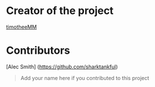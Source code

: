 # Creator of the project

[timotheeMM](https://github.com/timotheemm)

# Contributors
[Alec Smith] (https://github.com/sharktankful)
> Add your name here if you contributed to this project